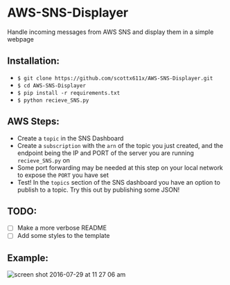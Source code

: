 # AWS-SNS-Displayer
Handle incoming messages from AWS SNS and display them in a simple webpage

## Installation:

- `$ git clone https://github.com/scottx611x/AWS-SNS-Displayer.git` 
- `$ cd AWS-SNS-Displayer`
- `$ pip install -r requirements.txt`
- `$ python recieve_SNS.py`

## AWS Steps:
- Create a `topic` in the SNS Dashboard
- Create a `subscription` with the `arn` of the topic you just created, and the endpoint being the IP and PORT of the server you are running `recieve_SNS.py` on
- Some port forwarding may be needed at this step on your local network to expose the `PORT` you have set
- Test! In the `topics` section of the SNS dashboard you have an option to publish to a topic. Try this out by publishing some JSON!

## TODO:
- [ ] Make a more verbose README
- [ ] Add some styles to the template

## Example:
![screen shot 2016-07-29 at 11 27 06 am](https://cloud.githubusercontent.com/assets/5629547/17253617/80a7c852-557f-11e6-9447-f7d4f6ffc428.png)
